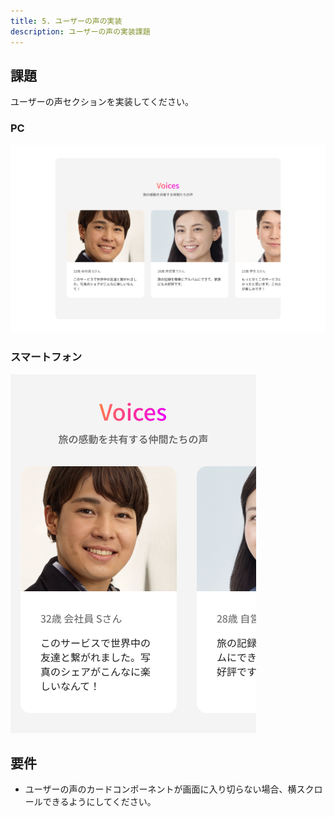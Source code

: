 ```yaml
---
title: 5. ユーザーの声の実装
description: ユーザーの声の実装課題
---
```


## 課題

ユーザーの声セクションを実装してください。

### PC

![alt text](../img/ユーザーの声.jpg)

### スマートフォン

![alt text](../img/ユーザーの声（SP）.png)

## 要件

- ユーザーの声のカードコンポーネントが画面に入り切らない場合、横スクロールできるようにしてください。
